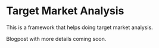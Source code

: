 # Target Market Analysis

This is a framework that helps doing target market analysis.

Blogpost with more details coming soon.
